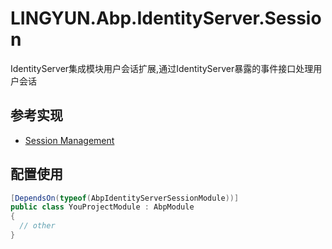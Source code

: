 # LINGYUN.Abp.IdentityServer.Session

IdentityServer集成模块用户会话扩展,通过IdentityServer暴露的事件接口处理用户会话  

## 参考实现

* [Session Management](https://github.com/abpio/abp-commercial-docs/blob/dev/en/modules/identity/session-management.md#identitysessioncleanupoptions)

## 配置使用

```csharp
[DependsOn(typeof(AbpIdentityServerSessionModule))]
public class YouProjectModule : AbpModule
{
  // other
}
```
